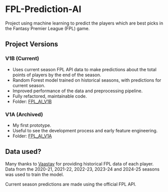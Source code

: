 # FPL-Prediction-AI
Project using machine learning to predict the players which are best picks in the Fantasy Premier League (FPL) game.

## Project Versions

### V1B (Current)
- Uses current season FPL API data to make predictions about the total points of players by the end of the season.
- Random Forest model trained on historical seasons, with predictions for current season.
- Improved performance of the data and preprocessing pipeline.
- Fully refactored, maintainable code.
- Folder: [FPL_AI_V1B](FPL_AI_V1b/README.md)

### V1A (Archived)
- My first prototype.
- Useful to see the development process and early feature engineering.
- Folder: [FPL_AI_V1A](FPL_AI_V1a/README.md)


## Data used?
Many thanks to [Vaastav](https://github.com/vaastav/Fantasy-Premier-League) for providing historical FPL data of each player.  
Data from the 2020-21, 2021-22, 2022-23, 2023-24 and 2024-25 seasons was used to train the model.  

Current season predictions are made using the official FPL API.